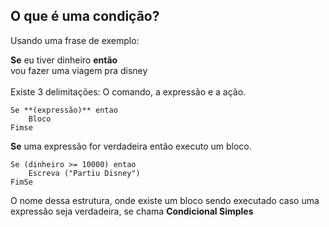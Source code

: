 ## O que é uma condição?

Usando uma frase de exemplo:


**Se** eu tiver dinheiro **então** <br>
vou fazer uma viagem pra disney
<br>
<br>
Existe 3 delimitações: O comando, a expressão e a ação.
<br>

~~~
Se **(expressão)** entao 
    Bloco 
Fimse
~~~

**Se** uma expressão for verdadeira então executo um bloco.

~~~
Se (dinheiro >= 10000) entao
    Escreva ("Partiu Disney")
FimSe
~~~

O nome dessa estrutura, onde existe um bloco sendo executado caso uma expressão seja verdadeira, se chama **Condicional Simples** 